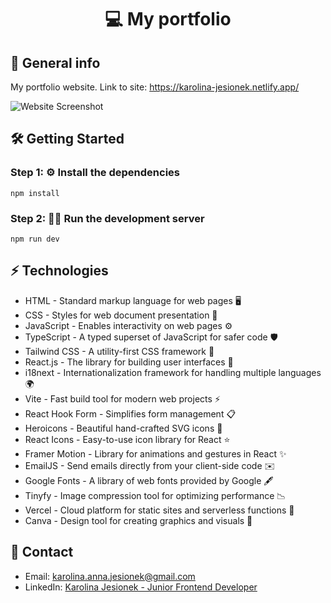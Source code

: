 # <p align="center">💻 My portfolio</p>

## 🚀 General info
My portfolio website.
Link to site: https://karolina-jesionek.netlify.app/

![Website Screenshot]()

## 🛠️ Getting Started

### Step 1: ⚙️ Install the dependencies

```
npm install
```

### Step 2: 🏃‍♂️ Run the development server

```
npm run dev
```

## ⚡ Technologies
* HTML - Standard markup language for web pages 🖥️
* CSS - Styles for web document presentation 🎨
* JavaScript - Enables interactivity on web pages ⚙️
* TypeScript - A typed superset of JavaScript for safer code 🛡️
* Tailwind CSS - A utility-first CSS framework 🎨
* React.js - The library for building user interfaces 🔧
* i18next - Internationalization framework for handling multiple languages 🌍
* Vite - Fast build tool for modern web projects ⚡
* React Hook Form - Simplifies form management 📋
* Heroicons - Beautiful hand-crafted SVG icons 🦸
* React Icons - Easy-to-use icon library for React ⭐
* Framer Motion - Library for animations and gestures in React ✨
* EmailJS - Send emails directly from your client-side code ✉️
* Google Fonts - A library of web fonts provided by Google 🖋️
* Tinyfy - Image compression tool for optimizing performance 📉
* Vercel - Cloud platform for static sites and serverless functions 🚀
* Canva - Design tool for creating graphics and visuals 🎨

## 📧 Contact
* Email: [karolina.anna.jesionek@gmail.com](mailto:karolina.anna.jesionek@gmail.com)
* LinkedIn: [Karolina Jesionek - Junior Frontend Developer](https://www.linkedin.com/in/karolina-jesionek-frontend-developer/)
